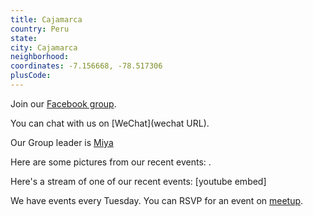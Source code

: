 ```yaml
---
title: Cajamarca
country: Peru
state: 
city: Cajamarca
neighborhood: 
coordinates: -7.156668, -78.517306
plusCode:
---
```

Join our [Facebook group](https://www.facebook.com/groups/free.code.camp.cajamarca).

You can chat with us on [WeChat](wechat URL).

Our Group leader is [Miya](freecodecamp.org/miya)

Here are some pictures from our recent events:
![]().

Here's a stream of one of our recent events:
[youtube embed]

We have events every Tuesday. You can RSVP for an event on [meetup](meetupurl).
